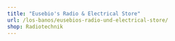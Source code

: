 ```yaml
---
title: "Eusebio's Radio & Electrical Store"
url: /los-banos/eusebios-radio-und-electrical-store/
shop: Radiotechnik
---
```

